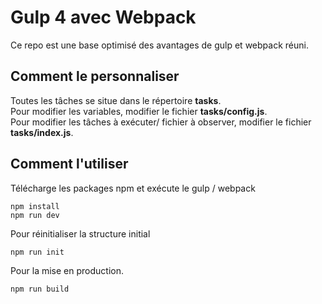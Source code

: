 # Gulp 4 avec Webpack
Ce repo est une base optimisé des avantages de gulp et webpack réuni.

## Comment le personnaliser
Toutes les tâches se situe dans le répertoire **tasks**.<br>
Pour modifier les variables, modifier le fichier **tasks/config.js**.<br>
Pour modifier les tâches à exécuter/ fichier à observer, modifier le fichier **tasks/index.js**.<br>



## Comment l'utiliser
Télécharge les packages npm et exécute le gulp / webpack
```
npm install
npm run dev
```

Pour réinitialiser la structure initial
```
npm run init
```

Pour la mise en production.
```
npm run build
```
<!--
## Test HMR
Une future version sera utiliser avec le **Hot Module Reloading**, il faudra faire switch to the `hmr` branch and run `npm install` again.

Demo is set up with **Vue**. To see it in action run `npm run dev`, open the given localhost address and change the message in `site/js/App.vue`.
The new message will be hot reloaded - no whole window refresh.
-->

